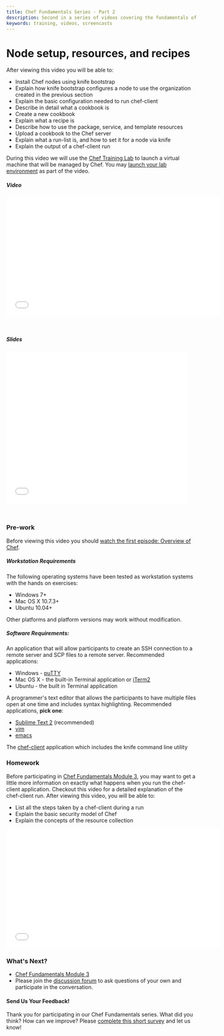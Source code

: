 ```yaml
---
title: Chef Fundamentals Series - Part 2
description: Second in a series of videos covering the fundamentals of Chef.  In this video we setup a node and write our first cookbook.
keywords: training, videos, screencasts
---
```


# Node setup, resources, and recipes

After viewing this video you will be able to:

* Install Chef nodes using <codeinline>knife bootstrap</codeinline>
* Explain how <codeinline>knife bootstrap</codeinline> configures a node to use the organization created in the previous section
* Explain the basic configuration needed to run <codeinline>chef-client</codeinline>
* Describe in detail what a cookbook is
* Create a new cookbook
* Explain what a recipe is
* Describe how to use the <codeinline>package</codeinline>, <codeinline>service</codeinline>, and <codeinline>template</codeinline> resources
* Upload a cookbook to the Chef server
* Explain what a run-list is, and how to set it for a node via <codeinline>knife</codeinline>
* Explain the output of a <codeinline>chef-client</codeinline> run

During this video we will use the [Chef Training Lab][chef-lab] to launch a virtual machine that will be managed by Chef.  You may [launch your lab environment][chef-lab] as part of the video.

##### Video

<iframe width="560" height="315" src="//www.youtube.com/embed/KQEj9rZwLb8" frameborder="0" allowfullscreen></iframe>

<p>&nbsp;</p>

##### Slides

<iframe src="//www.slideshare.net/slideshow/embed_code/35176302" width="476" height="400" frameborder="0" marginwidth="0" marginheight="0" scrolling="no"></iframe>

<p>&nbsp;</p>

### Pre-work

Before viewing this video you should [watch the first episode:  Overview of Chef][spring-fund-week-1].

##### Workstation Requirements

The following operating systems have been tested as workstation systems with the hands on exercises:

- Windows 7+
- Mac OS X 10.7.3+
- Ubuntu 10.04+

Other platforms and platform versions may work without modification.

##### Software Requirements:

An application that will allow participants to create an SSH connection to a remote server and SCP files to a remote server.  Recommended applications:

- Windows - [puTTY][puTTY]
- Mac OS X - the built-in Terminal application or [iTerm2][iTerm2]
- Ubuntu - the built in Terminal application

A programmer's text editor that allows the participants to have multiple files open at one time and includes syntax highlighting.  Recommended applications, **pick one**:

- [Sublime Text 2][sublime-text-2] (recommended)
- [vim][vim]
- [emacs][emacs]

The [chef-client][omnibus-installer] application which includes the <codeinline>knife</codeinline> command line utility

### Homework

Before participating in [Chef Fundamentals Module 3][spring-fund-week-3], you may want to get a little more information on exactly what happens when you run the <codeinline>chef-client</codeinline> application.  Checkout this video for a detailed explanation of the <codeinline>chef-client</codeinline> run.  After viewing this video, you will be able to:

* List all the steps taken by a <codeinline>chef-client</codeinline> during a run
* Explain the basic security model of Chef
* Explain the concepts of the resource collection

<iframe width="560" height="315" src="//www.youtube.com/embed/grvlVNvCU9w" frameborder="0" allowfullscreen></iframe>

### What's Next?

* [Chef Fundamentals Module 3][spring-fund-week-3]
* Please join the [discussion forum][discussion-forum] to ask questions of your own and participate in the conversation.

#### Send Us Your Feedback!

Thank you for participating in our Chef Fundamentals series. What did you think? How can we improve? Please [complete this short survey][survey] and let us know!

[spring-fund-week-1]: /screencasts/spring-fundamentals/week-1
[spring-fund-week-2]: /screencasts/spring-fundamentals/week-2
[spring-fund-week-3]: /screencasts/spring-fundamentals/week-3
[spring-fund-week-4]: /screencasts/spring-fundamentals/week-4
[spring-fund-week-5]: /screencasts/spring-fundamentals/week-5
[spring-fund-week-6]: /screencasts/spring-fundamentals/week-6
[chef-lab]: /screencasts/spring-fundamentals/chef-lab
[discussion-forum]: https://groups.google.com/d/forum/learnchef-fundamentals-webinar
[survey]: http://evocalize.com/consumer/survey/chef/springwebinar-2
[puTTY]: http://www.chiark.greenend.org.uk/~sgtatham/putty/download.html
[iTerm2]: http://www.iterm2.com/#/section/home
[sublime-text-2]: http://www.sublimetext.com/
[vim]: http://www.vim.org/
[emacs]: http://www.gnu.org/software/emacs/
[omnibus-installer]: http://www.getchef.com/chef/install/
